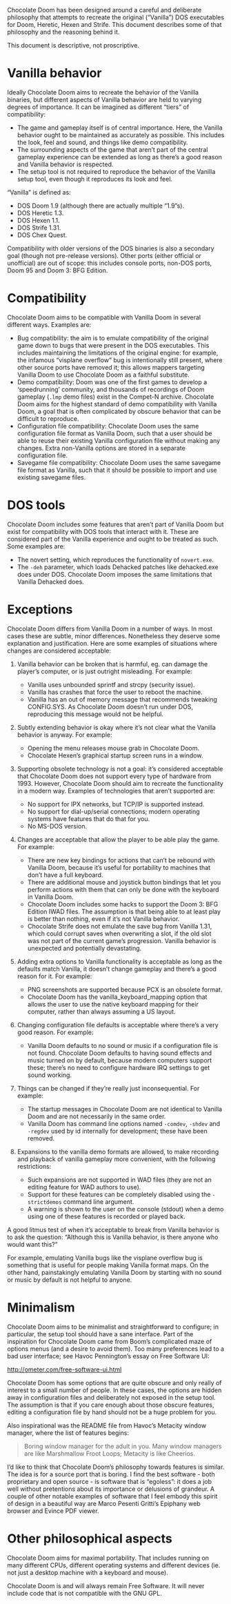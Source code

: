 Chocolate Doom has been designed around a careful and deliberate
philosophy that attempts to recreate the original (“Vanilla”) DOS
executables for Doom, Heretic, Hexen and Strife. This document
describes some of that philosophy and the reasoning behind it.

This document is descriptive, not proscriptive.

# Vanilla behavior

Ideally Chocolate Doom aims to recreate the behavior of the Vanilla
binaries, but different aspects of Vanilla behavior are held to
varying degrees of importance. It can be imagined as different “tiers”
of compatibility:

 * The game and gameplay itself is of central importance. Here, the
   Vanilla behavior ought to be maintained as accurately as possible.
   This includes the look, feel and sound, and things like demo
   compatibility.
 * The surrounding aspects of the game that aren’t part of the central
   gameplay experience can be extended as long as there’s a good
   reason and Vanilla behavior is respected.
 * The setup tool is not required to reproduce the behavior of the
   Vanilla setup tool, even though it reproduces its look and feel.

“Vanilla” is defined as:

 * DOS Doom 1.9 (although there are actually multiple “1.9”s).
 * DOS Heretic 1.3.
 * DOS Hexen 1.1.
 * DOS Strife 1.31.
 * DOS Chex Quest.

Compatibility with older versions of the DOS binaries is also a
secondary goal (though not pre-release versions). Other ports (either
official or unofficial) are out of scope: this includes console ports,
non-DOS ports, Doom 95 and Doom 3: BFG Edition.

# Compatibility

Chocolate Doom aims to be compatible with Vanilla Doom in several
different ways. Examples are:

 * Bug compatibility: the aim is to emulate compatibility of the
   original game down to bugs that were present in the DOS
   executables. This includes maintaining the limitations of the
   original engine: for example, the infamous “visplane overflow” bug
   is intentionally still present, where other source ports have
   removed it; this allows mappers targeting Vanilla Doom to use
   Chocolate Doom as a faithful substitute.
 * Demo compatibility: Doom was one of the first games to develop a
   ‘speedrunning’ community, and thousands of recordings of Doom
   gameplay (`.lmp` demo files) exist in the Compet-N archive. Chocolate
   Doom aims for the highest standard of demo compatibility with
   Vanilla Doom, a goal that is often complicated by obscure behavior
   that can be difficult to reproduce.
 * Configuration file compatibility: Chocolate Doom uses the same
   configuration file format as Vanilla Doom, such that a user should
   be able to reuse their existing Vanilla configuration file without
   making any changes. Extra non-Vanilla options are stored in a
   separate configuration file.
 * Savegame file compatibility: Chocolate Doom uses the same savegame
   file format as Vanilla, such that it should be possible to import
   and use existing savegame files.

# DOS tools

Chocolate Doom includes some features that aren’t part of Vanilla Doom
but exist for compatibility with DOS tools that interact with it.
These are considered part of the Vanilla experience and ought to be
treated as such. Some examples are:

 * The novert setting, which reproduces the functionality of
   `novert.exe`.
 * The `-deh` parameter, which loads Dehacked patches like dehacked.exe
   does under DOS. Chocolate Doom imposes the same limitations that
   Vanilla Dehacked does.

# Exceptions

Chocolate Doom differs from Vanilla Doom in a number of ways. In most
cases these are subtle, minor differences. Nonetheless they deserve
some explanation and justification. Here are some examples of
situations where changes are considered acceptable:

 1. Vanilla behavior can be broken that is harmful, eg. can damage the
    player’s computer, or is just outright misleading. For example:

    - Vanilla uses unbounded sprintf and strcpy (security issue).
    - Vanilla has crashes that force the user to reboot the machine.
    - Vanilla has an out of memory message that recommends tweaking
      CONFIG.SYS. As Chocolate Doom doesn’t run under DOS, reproducing
      this message would not be helpful.

 2. Subtly extending behavior is okay where it’s not clear what the
    Vanilla behavior is anyway. For example:

    - Opening the menu releases mouse grab in Chocolate Doom.
    - Chocolate Hexen’s graphical startup screen runs in a window.

 3. Supporting obsolete technology is not a goal: it’s considered
    acceptable that Chocolate Doom does not support every type of
    hardware from 1993. However, Chocolate Doom should aim to recreate
    the functionality in a modern way. Examples of technologies that
    aren’t supported are:

    - No support for IPX networks, but TCP/IP is supported instead.
    - No support for dial-up/serial connections; modern operating
      systems have features that do that for you.
    - No MS-DOS version.

 4. Changes are acceptable that allow the player to be able play the
    game. For example:

    - There are new key bindings for actions that can’t be rebound with
      Vanilla Doom, because it’s useful for portability to machines
      that don’t have a full keyboard.
    - There are additional mouse and joystick button bindings that let
      you perform actions with them that can only be done with the
      keyboard in Vanilla Doom.
    - Chocolate Doom includes some hacks to support the Doom 3: BFG
      Edition IWAD files. The assumption is that being able to at least
      play is better than nothing, even if it’s not Vanilla behavior.
    - Chocolate Strife does not emulate the save bug from
      Vanilla 1.31, which could corrupt saves when overwriting a slot,
      if the old slot was not part of the current game’s progression.
      Vanilla behavior is unexpected and potentially devastating.

 5. Adding extra options to Vanilla functionality is acceptable as long
    as the defaults match Vanilla, it doesn’t change gameplay and
    there’s a good reason for it. For example:

    - PNG screenshots are supported because PCX is an obsolete format.
    - Chocolate Doom has the vanilla_keyboard_mapping option that
      allows the user to use the native keyboard mapping for their
      computer, rather than always assuming a US layout.

 6. Changing configuration file defaults is acceptable where there’s a
    very good reason. For example:

    - Vanilla Doom defaults to no sound or music if a configuration
      file is not found. Chocolate Doom defaults to having sound
      effects and music turned on by default, because modern computers
      support these; there’s no need to configure hardware IRQ settings
      to get sound working.

 7. Things can be changed if they’re really just inconsequential. For
    example:

    - The startup messages in Chocolate Doom are not identical to
      Vanilla Doom and are not necessarily in the same order.
    - Vanilla Doom has command line options named `-comdev`, `-shdev`
      and `-regdev` used by id internally for development; these have
      been removed.

 8. Expansions to the vanilla demo formats are allowed, to make
    recording and playback of vanilla gameplay more convenient, with
    the following restrictions:

    - Such expansions are not supported in WAD files (they are not
      an editing feature for WAD authors to use).
    - Support for these features can be completely disabled using the
      `-strictdemos` command line argument.
    - A warning is shown to the user on the console (stdout) when a
      demo using one of these features is recorded or played back.

A good litmus test of when it’s acceptable to break from Vanilla
behavior is to ask the question: “Although this is Vanilla behavior,
is there anyone who would want this?”

For example, emulating Vanilla bugs like the visplane overflow bug is
something that is useful for people making Vanilla format maps. On the
other hand, painstakingly emulating Vanilla Doom by starting with no
sound or music by default is not helpful to anyone.

# Minimalism

Chocolate Doom aims to be minimalist and straightforward to configure;
in particular, the setup tool should have a sane interface. Part of
the inspiration for Chocolate Doom came from Boom’s complicated maze
of options menus (and a desire to avoid them). Too many preferences
lead to a bad user interface; see Havoc Pennington’s essay on Free
Software UI:

  http://ometer.com/free-software-ui.html

Chocolate Doom has some options that are quite obscure and only really
of interest to a small number of people. In these cases, the options
are hidden away in configuration files and deliberately not exposed in
the setup tool. The assumption is that if you care enough about those
obscure features, editing a configuration file by hand should not be a
huge problem for you.

Also inspirational was the README file from Havoc’s Metacity window
manager, where the list of features begins:

  > Boring window manager for the adult in you. Many window managers
  > are like Marshmallow Froot Loops; Metacity is like Cheerios.

I’d like to think that Chocolate Doom’s philosophy towards features is
similar. The idea is for a source port that is boring. I find the best
software - both proprietary and open source - is software that is
“egoless”: it does a job well without pretentions about its importance
or delusions of grandeur. A couple of other notable examples of
software that I feel embody this spirit of design in a beautiful way
are Marco Pesenti Gritti’s Epiphany web browser and Evince PDF viewer.

# Other philosophical aspects

Chocolate Doom aims for maximal portability. That includes running on
many different CPUs, different operating systems and different devices
(ie. not just a desktop machine with a keyboard and mouse).

Chocolate Doom is and will always remain Free Software. It will never
include code that is not compatible with the GNU GPL.
